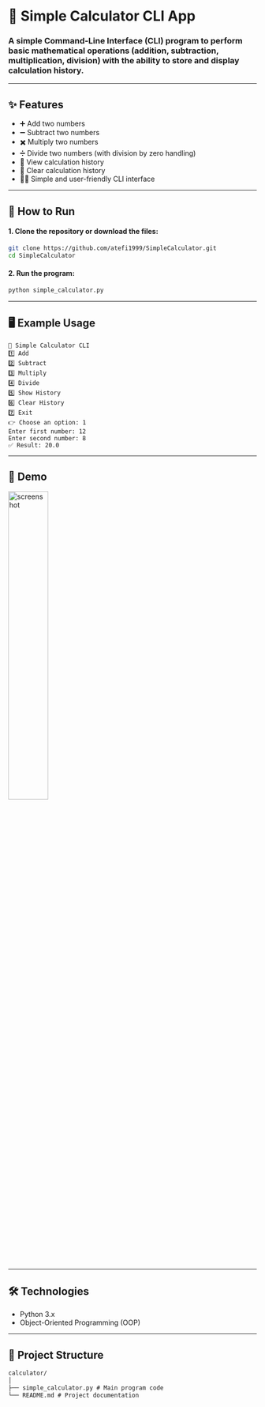 # 🔢 Simple Calculator CLI App

### A simple Command-Line Interface (CLI) program to perform basic mathematical operations (addition, subtraction, multiplication, division) with the ability to store and display calculation history.

---

## ✨ Features

- ➕ Add two numbers  
- ➖ Subtract two numbers  
- ✖️ Multiply two numbers  
- ➗ Divide two numbers (with division by zero handling)  
- 📜 View calculation history  
- 🧹 Clear calculation history  
- 👨‍💻 Simple and user-friendly CLI interface  

---


## 🚀 How to Run

#### 1. Clone the repository or download the files:
  
```bash
git clone https://github.com/atefi1999/SimpleCalculator.git
cd SimpleCalculator
```

#### 2. Run the program:

```bash
python simple_calculator.py
```

---

## 🖥️ Example Usage

```backtick
🔢 Simple Calculator CLI
1️⃣ Add
2️⃣ Subtract
3️⃣ Multiply
4️⃣ Divide
5️⃣ Show History
6️⃣ Clear History
7️⃣ Exit
👉 Choose an option: 1
Enter first number: 12
Enter second number: 8
✅ Result: 20.0
```
---

## 🎥 Demo

<img  alt="screenshot" src="https://github.com/user-attachments/assets/29a790f2-55a9-463e-b500-abfb00c203d2"  width="40%" />

---

## 🛠️ Technologies

- Python 3.x
- Object-Oriented Programming (OOP)

---

## 📂 Project Structure

```markdown
calculator/
│
├── simple_calculator.py # Main program code
└── README.md # Project documentation
```
